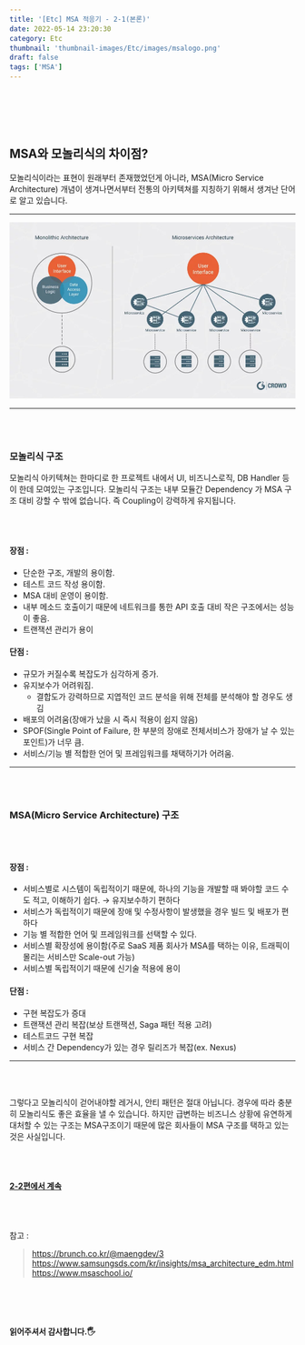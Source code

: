 ```yaml
---
title: '[Etc] MSA 적응기 - 2-1(본론)'
date: 2022-05-14 23:20:30
category: Etc
thumbnail: 'thumbnail-images/Etc/images/msalogo.png'
draft: false
tags: ['MSA']
---
```


<br>
<br>
<br>
<br>

## MSA와 모놀리식의 차이점?

모놀리식이라는 표현이 원래부터 존재했었던게 아니라, MSA(Micro Service Architecture) 개념이 생겨나면서부터 전통의 아키텍쳐를 지칭하기 위해서 생겨난 단어로 알고 있습니다.

---

![모놀리식과 MSA 차이](./images/msa3.png)

---

<br>
<br>

### 모놀리식 구조

모놀리식 아키텍쳐는 한마디로 한 프로젝트 내에서 UI, 비즈니스로직, DB Handler 등이 한데 모여있는 구조입니다. 모놀리식 구조는 내부 모듈간 Dependency 가 MSA 구조 대비 강할 수 밖에 없습니다. 즉 Coupling이 강력하게 유지됩니다.

<br>
<br>

#### 장점 :

- 단순한 구조, 개발의 용이함.
- 테스트 코드 작성 용이함.
- MSA 대비 운영이 용이함.
- 내부 메소드 호출이기 때문에 네트워크를 통한 API 호출 대비 작은 구조에서는 성능이 좋음.
- 트랜잭션 관리가 용이

#### 단점 :

- 규모가 커질수록 복잡도가 심각하게 증가.
- 유지보수가 어려워짐.
  - 결합도가 강력하므로 지엽적인 코드 분석을 위해 전체를 분석해야 할 경우도 생김
- 배포의 어려움(장애가 났을 시 즉시 적용이 쉽지 않음)
- SPOF(Single Point of Failure, 한 부분의 장애로 전체서비스가 장애가 날 수 있는 포인트)가 너무 큼.
- 서비스/기능 별 적합한 언어 및 프레임워크를 채택하기가 어려움.

---

<br>
<br>

### MSA(Micro Service Architecture) 구조

<br>
<br>

#### 장점 :

- 서비스별로 시스템이 독립적이기 때문에, 하나의 기능을 개발할 때 봐야할 코드 수도 적고, 이해하기 쉽다. → 유지보수하기 편하다
- 서비스가 독립적이기 때문에 장애 및 수정사항이 발생했을 경우 빌드 및 배포가 편하다
- 기능 별 적합한 언어 및 프레임워크를 선택할 수 있다.
- 서비스별 확장성에 용이함(주로 SaaS 제품 회사가 MSA를 택하는 이유, 트래픽이 몰리는 서비스만 Scale-out 가능)
- 서비스별 독립적이기 때문에 신기술 적용에 용이

#### 단점 :

- 구현 복잡도가 증대
- 트랜잭션 관리 복잡(보상 트랜잭션, Saga 패턴 적용 고려)
- 테스트코드 구현 복잡
- 서비스 간 Dependency가 있는 경우 릴리즈가 복잡(ex. Nexus)

---

<br>
<br>

그렇다고 모놀리식이 걷어내야할 레거시, 안티 패턴은 절대 아닙니다. 경우에 따라 충분히 모놀리식도 좋은 효율을 낼 수 있습니다. 하지만 급변하는 비즈니스 상황에 유연하게 대처할 수 있는 구조는 MSA구조이기 때문에 많은 회사들이 MSA 구조를 택하고 있는 것은 사실입니다.

<br><br>

#### [2-2편에서 계속](https://ramsbaby.netlify.app/Etc/etc-post9-3/)

<br><br>

참고 :

> https://brunch.co.kr/@maengdev/3 <br> https://www.samsungsds.com/kr/insights/msa_architecture_edm.html <br> https://www.msaschool.io/

<br>
<br>
<br>

#### 읽어주셔서 감사합니다.🖐
